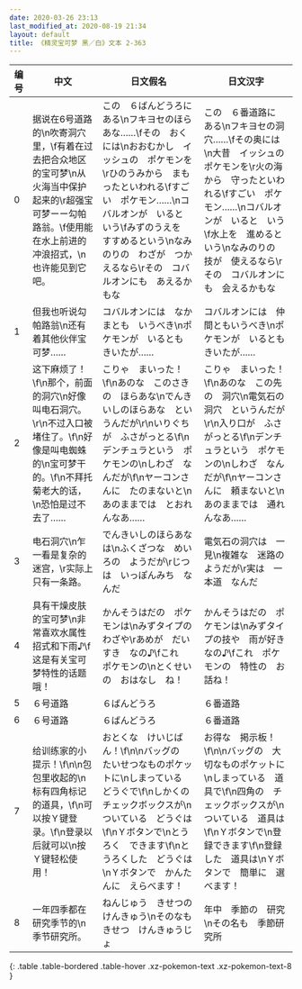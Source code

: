 ```yaml
---
date: 2020-03-26 23:13
last_modified_at: 2020-08-19 21:34
layout: default
title: 《精灵宝可梦 黑／白》文本 2-363
---
```

| 编号 | 中文 | 日文假名 | 日文汉字 |
| ---- | ---- | ---- | --- |
| 0 | 据说在6号道路的\n吹寄洞穴里，\f有着在过去把合众地区的宝可梦\n从火海当中保护起来的\r超强宝可梦ーー勾帕路翁。\f使用能在水上前进的冲浪招式，\n也许能见到它吧。 | この　６ばんどうろに　ある\nフキヨセのほらあな……\fその　おくには\nおおむかし　イッシュの　ポケモンを\rひのうみから　まもったといわれる\fすごい　ポケモン……\nコバルオンが　いると　いう\fみずのうえを　すすめるという\nなみのりの　わざが　つかえるなら\rその　コバルオンにも　あえるかもな | この　６番道路に　ある\nフキヨセの洞穴……\fその奥には\n大昔　イッシュの　ポケモンを\r火の海から　守ったといわれる\fすごい　ポケモン……\nコバルオンが　いると　いう\f水上を　進めるという\nなみのりの　技が　使えるなら\rその　コバルオンにも　会えるかもな |
| 1 | 但我也听说勾帕路翁\n还有着其他伙伴宝可梦…… | コバルオンには　なかまとも　いうべき\nポケモンが　いるとも　きいたが…… | コバルオンには　仲間ともいうべき\nポケモンが　いるとも　きいたが…… |
| 2 | 这下麻烦了！\f\n那个，前面的洞穴\n好像叫电石洞穴。\r\n不过入口被堵住了。\f\n好像是叫电蜘蛛的\n宝可梦干的。\f\n不拜托菊老大的话，\n恐怕是过不去了…… | こりゃ　まいった！\f\nあのな　このさきの　ほらあな\nでんきいしのほらあな　というんだが\r\nいりぐちが　ふさがっとる\f\nデンチュラという　ポケモンの\nしわざ　なんだが\f\nヤーコンさんに　たのまないと\nあのままでは　とおれんなあ…… | こりゃ　まいった！\f\nあのな　この先の　洞穴\n電気石の洞穴　というんだが\r\n入り口が　ふさがっとる\f\nデンチュラという　ポケモンの\nしわざ　なんだが\f\nヤーコンさんに　頼まないと\nあのままでは　通れんなあ…… |
| 3 | 电石洞穴\n乍一看是复杂的迷宫，\r实际上只有一条路。 | でんきいしのほらあな　は\nふくざつな　めいろの　ようだが\rじつは　いっぽんみち　なんだ | 電気石の洞穴は　一見\n複雑な　迷路のようだが\r実は　一本道　なんだ |
| 4 | 具有干燥皮肤的宝可梦\n非常喜欢水属性招式和下雨♪\f这是有关宝可梦特性的话题哦！ | かんそうはだの　ポケモンは\nみずタイプの　わざや\rあめが　だいすき　なの♪\fこれ　ポケモンの\nとくせいの　おはなし　ね！ | かんそうはだの　ポケモンは\nみずタイプの技や　雨が好きなの♪\fこれ　ポケモンの　特性の　お話ね！ |
| 5 | ６号道路 | ６ばんどうろ | ６番道路 |
| 6 | ６号道路 | ６ばんどうろ | ６番道路 |
| 7 | 给训练家的小提示！\f\n\n包包里收起的\n标有四角标记的道具，\f\n可以按Ｙ键登录。\f\n登录以后就可以\n按Ｙ键轻松使用！ | おとくな　けいじばん！\f\n\nバッグの　たいせつなものポケットに\nしまっている　どうぐで\f\nしかくの　チェックボックスが\nついている　どうぐは\f\nＹボタンで\nとうろく　できます\f\nとうろくした　どうぐは\nＹボタンで　かんたんに　えらべます！ | お得な　掲示板！\f\n\nバッグの　大切なものポケットに\nしまっている　道具で\f\n四角の　チェックボックスが\nついている　道具は\f\nＹボタンで\n登録できます\f\n登録した　道具は\nＹボタンで　簡単に　選べます！ |
| 8 | 一年四季都在研究季节的\n季节研究所。 | ねんじゅう　きせつの　けんきゅう\nそのなも　きせつ　けんきゅうじょ | 年中　季節の　研究\nその名も　季節研究所 |
{: .table .table-bordered .table-hover .xz-pokemon-text .xz-pokemon-text-8 }